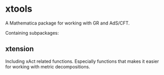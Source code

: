 # xtools
A Mathematica package for working with GR and AdS/CFT.

Containing subpackages:

## xtension
Including xAct related functions. Especially functions that makes it easier for working with metric decompositions.
